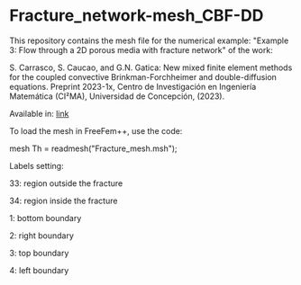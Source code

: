 # Fracture_network-mesh_CBF-DD
This repository contains the mesh file for the numerical example: "Example 3: Flow through a 2D porous media with fracture network" of the work:

S. Carrasco, S. Caucao, and G.N. Gatica: New mixed finite element methods for the coupled convective Brinkman-Forchheimer and double-diffusion equations. Preprint 2023-1x, Centro de Investigación en Ingeniería Matemática (CI²MA), Universidad de Concepción, (2023). 

Available in: <a href="" target="_blank">link</a>

To load the mesh in FreeFem++, use the code:

mesh Th = readmesh("Fracture_mesh.msh");


Labels setting:

33: region outside the fracture

34: region inside the fracture

1: bottom boundary

2: right boundary

3: top boundary

4: left boundary
